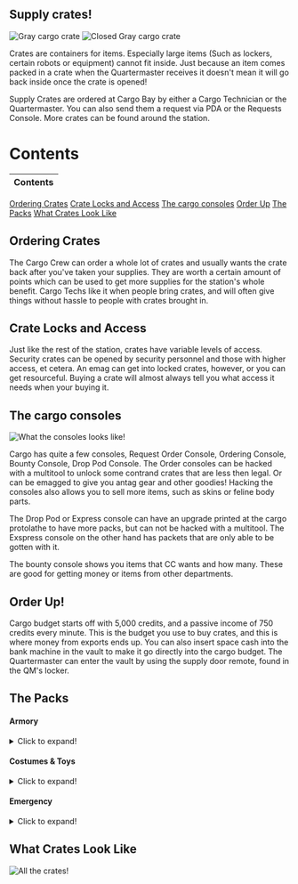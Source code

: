 ## Supply crates!
![Gray cargo crate](https://lh3.googleusercontent.com/vWBJ6KFw0IQcEAHfHPnP2KB5mljVE7Rd8l69Sb2hWuaxD2cYiTiQ-nxB08SZIgtufhHqYg=s85 "Basic Cargo Crate") ![Closed Gray cargo crate](https://cdn.discordapp.com/attachments/661373537461993474/661373554880675879/unknown.png "Closed Basic Cargo Crate")

Crates are containers for items. Especially large items (Such as lockers, certain robots or equipment) cannot fit inside. Just because an item comes packed in a crate when the Quartermaster receives it doesn't mean it will go back inside once the crate is opened!

Supply Crates are ordered at Cargo Bay by either a Cargo Technician or the Quartermaster. You can also send them a request via PDA or the Requests Console. More crates can be found around the station.

# Contents
|Contents|
|:--------|
[Ordering Crates](#ordering-crates)
[Crate Locks and Access](#crate-locks-and-access)
[The cargo consoles](#the-cargo-consoles)
[Order Up](#order-up)
[The Packs](#the-packs)
[What Crates Look Like](#what-crates-look-like)

## Ordering Crates
The Cargo Crew can order a whole lot of crates and usually wants the crate back after you've taken your supplies. They are worth a certain amount of points which can be used to get more supplies for the station's whole benefit. Cargo Techs like it when people bring crates, and will often give things without hassle to people with crates brought in.

## Crate Locks and Access
Just like the rest of the station, crates have variable levels of access. Security crates can be opened by security personnel and those with higher access, et cetera. An emag can get into locked crates, however, or you can get resourceful. Buying a crate will almost always tell you what access it needs when your buying it.

## The cargo consoles
![What the consoles looks like!](https://cdn.discordapp.com/attachments/661373537461993474/661429881372147748/unknown.png "Each console")

Cargo has quite a few consoles, Request Order Console, Ordering Console, Bounty Console, Drop Pod Console.
The Order consoles can be hacked with a multitool to unlock some contrand crates that are less then legal. Or can be emagged to give you antag gear and other goodies! Hacking the consoles also allows you to sell more items, such as skins or feline body parts.

The Drop Pod or Express console can have an upgrade printed at the cargo protolathe to have more packs, but can not be hacked with a multitool. The Exspress console on the other hand has packets that are only able to be gotten with it.

The bounty console shows you items that CC wants and how many. These are good for getting money or items from other departments.

## Order Up!

Cargo budget starts off with 5,000 credits, and a passive income of 750 credits every minute. This is the budget you use to buy crates, and this is where money from exports ends up. You can also insert space cash into the bank machine in the vault to make it go directly into the cargo budget. The Quartermaster can enter the vault by using the supply door remote, found in the QM's locker.

## The Packs

#### Armory

<details>
  <summary>Click to expand!</summary>
 
|Name                                            |Cost|Contents                          |Access Required|Notes                                      |
|:----------------------- |:--------------------------|:---------------|:------------------------------------------|:--|
|Bulletproof Armor Crate                         |1250|Bullet Proof Vests - 3            |Armory         |                                           |
|Bulletproof Helmet Crate                        |1250|Bullet Proof Helmet - 3           |Armory         |                                           |
|Chemical Implants Crate                         |1700|Remote Chemical implants - 5      |Armory         |Comes with an implanter in the box         |
|Classic WoodStock Shotguns Crate                |3000|Four Round shotgun  - 3           |Armory        |Already loaded but needs to be chambered       |
|Combat Knives Crate                             |3200|Combat Knifes - 3                 |Armory         |                                           |
|Combat Shotguns Crate                           |8000|Automatic Combat Shotgun - 3 </br> Bandolier - 3 </br> Box of 12g - 1 </br> Box of Buckshot - 1 |Armory|The shotguns themselves come pre-loaded, just needs to be chambered|
|DRAGnet gun Crate                               |3250|DRAGnet gun - 2                   |Armory         |                                           |
|Energy Guns Crate                               |3250|Energy Gun - 3                    |Armory         |                                           |
|Exile Implants Crate                            |1050|Exile implant - 5                 |Armory         |Comes with an implanter in the box, useless without admins to make an away mission                                                                                            |
|Mindshield Implants Crate                       |4000|Mindshield Implants - 3           |Armory         |Likely will end up needing 3-4 of these in convertion based game mode.                                                                                                   |
|Tracking Implants Crate                         |1050|Tracking Implant - 4 </br> .38 TRAC reloaders - 3              |Armory         | Comes with an implanter in the box        |
|Incendiary Weapons Crate                        |1750|Fully made flamer - 1 </br> Plasma tank - 3 </br> Box of Dragon Breath - 1 <br/> Grenade Incendiary - 3                                                                       |Heads |Flamer doesn't come loaded.                  |
|Personal Miniature Energy Guns                  |3000|Miniature Energy gun - 3          |Armory         |                                           |
|Reflector Vest Crate                            |2000|Reflector Vest       - 2          |Armory         |Shockingly cheap traitor goal              |
|Riot Armor Crate                                |1750|Riot Vests - 3                    |Armory         |                                           |
|Riot Helmets Crate                              |1750|Riot Helmets - 3                  |Armory         |                                           |
|Riot Shields Crate                              |2200|Riot Shields  - 3                 |Armory         |                                           |
|Riot Shotgun Crate                              |6500|Riot Shotgun  - 3        </br> Box of rubber shot - 1   </br> Box of Beanbag - 1                                                                                        |Armory|The shotguns themselves come pre-loaded, just needs to be chambered |
|SWAT Crate                                      |6000|NT Swat Helmets  - 2 </br> SWAT Suits - 2 </br> Combat gloves - 2 </br> SWAT sec Hailers - 2 </br> Combat Belt = 2 |Armory         |The SWAT suit and helmets are space proof  |
|SWAT tatical tasers Crate                       |7000|SWAT Tasers  - 2                   |Armory        |                                           |
|Russian Surplus Crate                           |5000|Ration Pack</br>Stripper Clip (7.62mm)</br>Ammo Storge Toolbox</br>Russian Armor Vest</br>Russian Armor Helmet</br>Russian Shoes</br>Combat Gloves</br>Sovit Jumpsuit</br>Sovit Turtleneck Jumpsuit</br>Russian Balaclava</br>Russian Ushanka</br>Russian Coat</br>Bolt Action Rifle              |Armory & Console Needs to be hacked|Only picks ten items inside the crate.   |
|WT-550 Semi-Auto Rifle Crate                    |2550|WT-550 Semi Auto rifle   - 2       |Armory        |Pre loaded with lethals                    |
|WT-550 Semi-Auto SMG Ammo Crate                 |1750|WT-550 rifle Lethal Ammo  - 4      |Armory        |                                           |
|WT-550 Semi-Auto SMG Non-Lethal Ammo Crate      |1750|WT-550 rifle None Lethal Ammo  - 4 |Armory        |                                           |
|WT-550 Semi-Auto SMG Special Ammo Crate         |3000|WT-550 rifle Incendiary Ammo  - 2  </br> WT-550 rifle AP Ammo  - 2 |Armory        |                                           |                                         |
</details>

#### Costumes & Toys
<details>
  <summary>Click to expand!</summary>
 
|Name                                            |Cost|Contents                          |Access Required|Notes|
|:----------------------- |:--------------------------|:---------------|:------------------------------------------|:--|
|Collectable Hats Crate                         |20000|Collectable Hat That can be one of -</br>Chef</br>Paper</br>Tophat</br>Captain</br>Beret</br>Welding</br>Flatcap</br>Pirate</br>Kitty</br>Rabbet Ears</br>Wizard</br>Hardhat</br>HoS</br>HoP</br>Thunderdome</br>SWAT</br>Slime</br>Xenom</br>Ultra Rare Pete's hat!             ||You only get 3 random items in this list                                           |
|Contraband Crate                                |3000|Contraband Posters</br>Life Weed</br>Cannabis</br>Life Cannabis</br>Zoompill Bottle</br>Happypill Bottle</br>LSDpill Bottle</br>Aranesppill Bottle</br>Stimulantpill Bottle</br>Deck of Syndicate Cards</br>Tacticool Jumpsuit</br>Tactical Jumpsuit</br>Bottle of Absinthe</br>Gun Suppressor</br>Shady Slims Smokes</br>Syndicate Smokes</br>Syndicate Gas Mask</br>Golden Necklace</br>Donksoft Vender Restock Unit</br>Amputation Arcade Game           |Console Needs to be hacked|    You only get 5 random items in this pack      |
|Foam Force Crate                                |1000|Foam Shotgun - 8                  ||Preloaded just needs to be chambered|
|Foam Force Pistols Crate                        |4000|Foam Pistol - 2</br> Foam Pistol Magazine -2      |Console Needs to be hacked|Pistols come pre-loaded                     |
|Formalwear Crate                                |4750|Black Tango Dress -1</br>Formal Assistant Jumpsuit -2</br>Blue suit -1</br>Blue Suit Jacket -1</br>Purple Suit-1</br>Purple Suit Jacket-1</br>Black Suit-1</br>Black Suit Jacket-1</br>Waistcoat-1</br>Blue Tie-1</br>Red Tie-1</br>Black Tie-1</br>Bowler Hat-1</br>Fedora-1</br>Flat Cap-1</br>beret-1</br>Top-Hat-1</br>Laceup Shoes-3</br>Charcoal Suit-1</br>Navy Suit-1</br>Burgundy Suit-1</br>Checkered Suit-1</br>Tan Suit-1</br>Lipstick (of random color)   |         |                                           |
|Hilarious Firing Pin Crate                      |5000|Clown Firing Pin - 1              |Console Needs to be hacked|                   |
|Laser Tag Crate                                 |3500|Red Laser Tag Gun -3</br> Blue Laser Tag Gun -3</br> Red Laser Tag Armor-3</br> Blue Laser Tag Armor-3</br>Red Laser Tag Helmet-3</br>Blue Laser Tag Helmet-3                 |         |                                                                                            |
|Laser Tag Firing Pins Crate                     |3000|Laser Fireing Pins - 6           |Console Needs to be hacked|Has three blue and three red armor linking firepins                                                                                                  |
|Original Costume Crate                          |1750|Snowman Suit - 1</br>Snowman Suit Head-1</br>Chicken Suit-1</br>Chicken Suit Head-1</br>Monkey Suit-1</br>Monkey Mask-1</br>Cardborg Suit-1</br>Cardborg Helmet-1</br>Xeno Suit-1</br>Xeno Suit Head-1</br>Corgi Costume-1</br>Carp Costume-1</br>Bee Costume-1               |         |     |
|Standard Costume Crate                          |1300|Giggles Von Honkerton-1</br>Clown Shoes-1</br>Clown Wig and Mask-1</br>Clown Suit-1</br>Bike Horn-1</br>Mime's Outfit-1</br>Black Shoes-1</br>White Gloves-1</br>Mime Mask-1</br>French Beret-1</br>Suspenders-1</br>Bottle of Nothing-1</br>Parcel Parceaux-1             |Theatre          |                                           |
|Toy Crate                                       |5000|Random prizes usually found in arcade machines. </br>Donksoft Vender Restock            |         |Only 5 items in said crate. No Pushies       |
|Plush Crate                                     |1500|Random Plushie  - 5      |       |                 | |
|Wizard Costume Crate                            |2000|Fake Wizard Hat -1</br> Fake Wizard Robe-1</br> Sandles - 1</br>Wizard Staff -1      |       |                 | |
|Autodrobe Supply Crate                          |1500|Autodrobe Restock Unit  - 1      |       |                 | |
|Cargo Wardrobe Supply Crate                     |750 |CargoDrobe Restock Unit  - 1      |       |                 | |
|Engineering Wardrobe Supply Crate               |1500|EngiDrobe Restock Unit - 1</br>AtmosDrobe Restock Unit  - 1      |       |                 | |
|General Wardrobes Supply Crate                  |3750|CuraDrobe Restock Unit  - 1</br>BarDrobe Restock Unit  - 1</br>ChefDrobe Restock Unit  - 1</br>JaniDrobe Restock Unit  - 1</br>ChapDrobe Restock Unit  - 1      |       |                 | |
|Hydrobe Supply Crate                            |750 |Hydrobe Restock Unit  - 1      |       |                 | |
|Medical Wardrobe Supply Crate                   |3000|MediDrobe Restock Unit  - 1</br>ChemDrobe Restock Unit  - 1</br>GeneDrobe Restock Unit  - 1</br>ViroDrobe Restock Unit  - 1      |       |                 | |
|Science Wardrobe Supply Crate                   |1500|SciDrobe Restock Unit  - 1</br>RoboDrobe Restock Unit  - 1      |       |                 | |
|Security Wardrobe Supply Crate                  |1500|SecDrobe Restock Unit  - 1</br>LawDrobe Restock Unit  - 1      |       |                 | |
|Kinkmate construction kit                       |2000|Kinkmate Restock Unit  - 1</br>Kinkmate Machine Circuitboard  - 1          |Console Needs to be hacked|      |
</details>

#### Emergency

<details>
  <summary>Click to expand!</summary>
 
|Name                                            |Cost|Contents                          |Access Required|Notes                                      |
|:----------------------- |:--------------------------|:---------------|:------------------------------------------|:--|
|Biker Gang Kit                                  |2500|ATV -1</br>ATV Key-1</br>Leather Overcoat-1</br>Black Gloves-1</br>Gray Soft Cap</br>Skull Bandana-1             |Console Needs to be hacked    |                                           |
|Biological Emergency Crate                      |2000|Biohood - 2</br> Biosuit -2</br>Bio Bag-1</br>Antiviral Syringe-2</br>Nitrile Gloves-2           |         |                                           |
|Emergency Bot/Internals Crate                   |2750|Medibot -2</br>Floorbot -2</br>Air Tank -5</br>Gas Mask -5          |         |                                           |
|Emergency Medical Supplies                      |10000|Box of Bodybags - 2</br>Heath HUD -1</br>Loaded Defibrillator -1</br>Medical Belt -1</br>Toxin First Aid Kit -1</br>O2 First Aid Kit -1 </br>Brute First Aid Kit -1</br>Burn Treatment Kit - 1</br>Glass Bottle of Toxins -2</br> Storge Box of Medipens -1           |         |                                           |
|Emergency Medical Supplies (Lite)               |2800|Box of Bodybags - 1</br>Stack of Gauze -2</br>Health Analyzer -2</br> Advanced Health Analyzer -1</br>First Aid Kit -1</br>Spray of Styptic -1 </br>Spray of Silver Sulfadiazine -1</br>Spray of Synthflesh -1</br>Glass Bottle of Charcoal -2</br>Glass Bottle of Toxins -1</br>Epinephrine Medipens -4          |         |                                           |
|Emergency Radiation Protection Crate            |2500|Radiation Hood -2</br>Radiation Suit -2</br>Geiger Counter -2</br>Radiation Treatment Deluxe Pill Bottle -1</br>Radiation Treatment Kit -1           |         |                                           |
|Emergency RCDs                                  |1500|RCD- 2           |         |The RCDs dont come loaded                                     |
|Emergency Space Suit                            |1200|Air Tank -2</br>Gas Mask -2</br>Soft Space Suit Helmet -2</br> Soft Space Suit -2           |         |                                           |
|Explosive Emergency Crate                       |1500|Bomb Protection Hood - 1</br>Bomb Protection Suit -1</br>Screwdriver -1</br>Multitool -1</br>Wirecutters -1</br>           |         |                                           |
|Firefighting Crate                              |1200|Fire Fighter Suit -2</br> Red Hard Hat -2</br>Gas Mask -2</br>Flashlight -2</br>Red Air Tank -2</br>Advanced Fire Extinguisher -2           |         |                                           |
|Firefighting Tank Backpack                      |1000|Atmos Watertank -1           |Atmospheric|                                           |
|Internals Crate                                 |1000|Gas Mask- 3</br>Breath Mask -3</br>Air Tank-3</br>Emergency Oxygen Tank -3           |         |                                           |
|Metal Foam Grenade Crate                        |1500|Metal Foam Grenades -14           |         |                                           |
|MRE supply kit (emergency rations)              |1000|MRE Menu One - 2</br> MRE Menu Two -2</br>  MRE Menu Three -1  MRE Menu Four -1      |         |                                           |
|NULL Crate                                      |20000|Worth of 30TC of gear found in a uplink           |Must Emag the Console|                                           |
|Plasmaman Space Envirosuits                     |4000|Plasmaman Space Suit -2 </br> Plasmama Space Hemlet -2           |EVA|                                           |
|Plasmaman Supply Kit                            |2000|Plasmaman Suit -2 </br> Plasmama Space Hemlet -2</br> Plasmaman Internals -2           |EVA|                                           |
|Radiation Protection Crate                      |1300|Radiation Hood -2</br>Radiation Suit -2</br>Geiger Counter -2</br> Bottle of Vodka -2 </br> Shot glasses -2           |         |                                           |
|Space Suit Crate                                |1500|Space Suit -2</br> Space Hemlet -2</br>Breath Mask -2           |         |                                           |
|Spare EVA Jetpacks                              |2000|EVA Grade Jectpacks -3           |  EVA   |                                           |
|Special Ops Supplies                            |2200|Box of EMPs -1</br>Smoke Grenade -3</br>Sleepy Pen -1</br>Incendiary Grenade -1           |Must Emag the Console|                                           |
|Weed Control Crate                              |1800|Gas Mask -1</br>Scythe -1</br>Spray Bottle of Plant-B-Gone -2</br>Anti-Weed Grenade -2           |Hydroponics|                                           |

</details>

## What Crates Look Like

![All the crates!](https://cdn.discordapp.com/attachments/578056201418571776/661423587575726120/Crate.png "Every crate")
